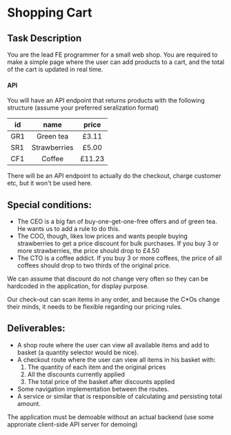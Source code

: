 # Shopping Cart


## Task Description

You are the lead FE programmer for a small web shop. You are required to make a simple
page where the user can add products to a cart, and the total of the cart is updated
in real time.

#### API

You will have an API endpoint that returns products with the following structure (assume
your preferred seralization format)

| id      |  name        | price  |
| ------- | :----------: | :----: |
| GR1     |  Green tea   | £3.11  |
| SR1     | Strawberries | £5.00  |
| CF1     |    Coffee    | £11.23 |

There will be an API endpoint to actually do the checkout, charge customer etc, but it won't 
be used here.

## Special conditions:

- The CEO is a big fan of buy-one-get-one-free offers and of green tea. He wants us to add a
rule to do this.
- The COO, though, likes low prices and wants people buying strawberries to get a price
discount for bulk purchases. If you buy 3 or more strawberries, the price should drop to £4.50
- The CTO is a coffee addict. If you buy 3 or more coffees, the price of all coffees should drop
to two thirds of the original price.

We can assume that discount do not change very often so they can be hardcoded in the
application, for display purpose.

Our check-out can scan items in any order, and because the C\*Os change their minds, it needs 
to be flexible regarding our pricing rules.

## Deliverables:

- A shop route where the user can view all available items and add to basket (a quantity selector would be nice).
- A checkout route where the user can view all items in his basket with:
  1. The quantity of each item and the original prices
  2. All the discounts currently applied
  3. The total price of the basket after discounts applied
- Some navigation implementation between the routes.
- A service or similar that is responsible of calculating and persisting total amount.

The application must be demoable without an actual backend (use some approriate
client-side API server for demoing)